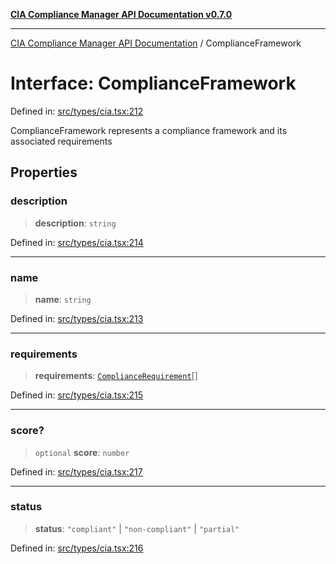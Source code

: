 [**CIA Compliance Manager API Documentation v0.7.0**](../README.md)

***

[CIA Compliance Manager API Documentation](../globals.md) / ComplianceFramework

# Interface: ComplianceFramework

Defined in: [src/types/cia.tsx:212](https://github.com/Hack23/cia-compliance-manager/blob/main/src/types/cia.tsx#L212)

ComplianceFramework represents a compliance framework and its
associated requirements

## Properties

### description

> **description**: `string`

Defined in: [src/types/cia.tsx:214](https://github.com/Hack23/cia-compliance-manager/blob/main/src/types/cia.tsx#L214)

***

### name

> **name**: `string`

Defined in: [src/types/cia.tsx:213](https://github.com/Hack23/cia-compliance-manager/blob/main/src/types/cia.tsx#L213)

***

### requirements

> **requirements**: [`ComplianceRequirement`](ComplianceRequirement.md)[]

Defined in: [src/types/cia.tsx:215](https://github.com/Hack23/cia-compliance-manager/blob/main/src/types/cia.tsx#L215)

***

### score?

> `optional` **score**: `number`

Defined in: [src/types/cia.tsx:217](https://github.com/Hack23/cia-compliance-manager/blob/main/src/types/cia.tsx#L217)

***

### status

> **status**: `"compliant"` \| `"non-compliant"` \| `"partial"`

Defined in: [src/types/cia.tsx:216](https://github.com/Hack23/cia-compliance-manager/blob/main/src/types/cia.tsx#L216)
